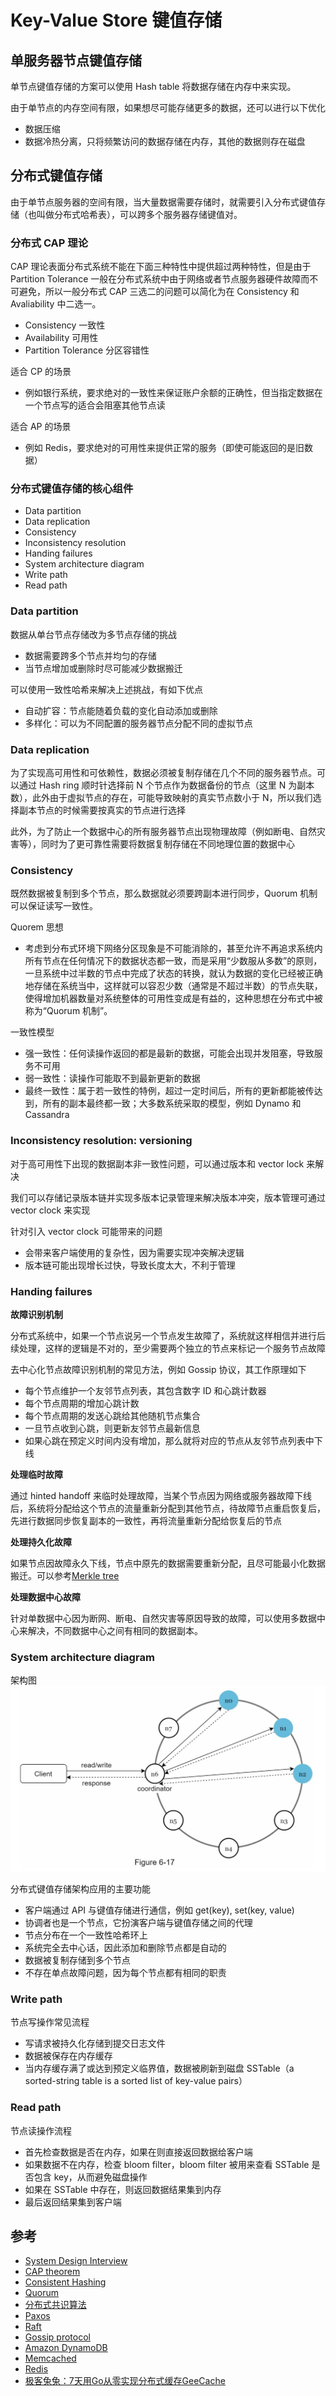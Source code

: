 # Key-Value Store 键值存储

## 单服务器节点键值存储
单节点键值存储的方案可以使用 Hash table 将数据存储在内存中来实现。

由于单节点的内存空间有限，如果想尽可能存储更多的数据，还可以进行以下优化
- 数据压缩
- 数据冷热分离，只将频繁访问的数据存储在内存，其他的数据则存在磁盘

## 分布式键值存储
由于单节点服务器的空间有限，当大量数据需要存储时，就需要引入分布式键值存储（也叫做分布式哈希表），可以跨多个服务器存储键值对。

### 分布式 CAP 理论
CAP 理论表面分布式系统不能在下面三种特性中提供超过两种特性，但是由于 Partition Tolerance 一般在分布式系统中由于网络或者节点服务器硬件故障而不可避免，所以一般分布式 CAP 三选二的问题可以简化为在 Consistency 和 Avaliability 中二选一。
- Consistency 一致性
- Availability 可用性
- Partition Tolerance 分区容错性

适合 CP 的场景
- 例如银行系统，要求绝对的一致性来保证账户余额的正确性，但当指定数据在一个节点写的适合会阻塞其他节点读

适合 AP 的场景
- 例如 Redis，要求绝对的可用性来提供正常的服务（即使可能返回的是旧数据）

### 分布式键值存储的核心组件
- Data partition
- Data replication
- Consistency
- Inconsistency resolution
- Handing failures
- System architecture diagram
- Write path
- Read path

### Data partition
数据从单台节点存储改为多节点存储的挑战
- 数据需要跨多个节点并均匀的存储
- 当节点增加或删除时尽可能减少数据搬迁

可以使用一致性哈希来解决上述挑战，有如下优点
- 自动扩容：节点能随着负载的变化自动添加或删除
- 多样化：可以为不同配置的服务器节点分配不同的虚拟节点

### Data replication
为了实现高可用性和可依赖性，数据必须被复制存储在几个不同的服务器节点。可以通过 Hash ring 顺时针选择前 N 个节点作为数据备份的节点（这里 N 为副本数），此外由于虚拟节点的存在，可能导致映射的真实节点数小于 N，所以我们选择副本节点的时候需要按真实的节点进行选择

此外，为了防止一个数据中心的所有服务器节点出现物理故障（例如断电、自然灾害等），同时为了更可靠性需要将数据复制存储在不同地理位置的数据中心

### Consistency
既然数据被复制到多个节点，那么数据就必须要跨副本进行同步，Quorum 机制可以保证读写一致性。

Quorem 思想
- 考虑到分布式环境下网络分区现象是不可能消除的，甚至允许不再追求系统内所有节点在任何情况下的数据状态都一致，而是采用“少数服从多数”的原则，一旦系统中过半数的节点中完成了状态的转换，就认为数据的变化已经被正确地存储在系统当中，这样就可以容忍少数（通常是不超过半数）的节点失联，使得增加机器数量对系统整体的可用性变成是有益的，这种思想在分布式中被称为“Quorum 机制”。

一致性模型
- 强一致性：任何读操作返回的都是最新的数据，可能会出现并发阻塞，导致服务不可用
- 弱一致性：读操作可能取不到最新更新的数据
- 最终一致性：属于若一致性的特例，超过一定时间后，所有的更新都能被传达到，所有的副本最终都一致；大多数系统采取的模型，例如 Dynamo 和 Cassandra

### Inconsistency resolution: versioning
对于高可用性下出现的数据副本非一致性问题，可以通过版本和 vector lock 来解决

我们可以存储记录版本链并实现多版本记录管理来解决版本冲突，版本管理可通过 vector clock 来实现

针对引入 vector clock 可能带来的问题
- 会带来客户端使用的复杂性，因为需要实现冲突解决逻辑
- 版本链可能出现增长过快，导致长度太大，不利于管理

### Handing failures
**故障识别机制**

分布式系统中，如果一个节点说另一个节点发生故障了，系统就这样相信并进行后续处理，这样的逻辑是不对的，至少需要两个独立的节点来标记一个服务节点故障

去中心化节点故障识别机制的常见方法，例如 Gossip 协议，其工作原理如下
- 每个节点维护一个友邻节点列表，其包含数字 ID 和心跳计数器
- 每个节点周期的增加心跳计数
- 每个节点周期的发送心跳给其他随机节点集合
- 一旦节点收到心跳，则更新友邻节点最新信息
- 如果心跳在预定义时间内没有增加，那么就将对应的节点从友邻节点列表中下线

**处理临时故障**

通过 hinted handoff 来临时处理故障，当某个节点因为网络或服务器故障下线后，系统将分配给这个节点的流量重新分配到其他节点，待故障节点重启恢复后，先进行数据同步恢复副本的一致性，再将流量重新分配给恢复后的节点

**处理持久化故障**

如果节点因故障永久下线，节点中原先的数据需要重新分配，且尽可能最小化数据搬迁。可以参考[Merkle tree](https://en.wikipedia.org/wiki/Merkle_tree)

**处理数据中心故障**

针对单数据中心因为断网、断电、自然灾害等原因导致的故障，可以使用多数据中心来解决，不同数据中心之间有相同的数据副本。

### System architecture diagram
架构图
![Key-Value store architecture diagram](key-value-store.png)

分布式键值存储架构应用的主要功能
- 客户端通过 API 与键值存储进行通信，例如 get(key), set(key, value)
- 协调者也是一个节点，它扮演客户端与键值存储之间的代理
- 节点分布在一个一致性哈希环上
- 系统完全去中心话，因此添加和删除节点都是自动的
- 数据被复制存储到多个节点
- 不存在单点故障问题，因为每个节点都有相同的职责

### Write path
节点写操作常见流程
- 写请求被持久化存储到提交日志文件
- 数据被保存在内存缓存
- 当内存缓存满了或达到预定义临界值，数据被刷新到磁盘 SSTable（a sorted-string table is a sorted list of key-value pairs）

### Read path
节点读操作流程
- 首先检查数据是否在内存，如果在则直接返回数据给客户端
- 如果数据不在内存，检查 bloom filter，bloom filter 被用来查看 SSTable 是否包含 key，从而避免磁盘操作
- 如果在 SSTable 中存在，则返回数据结果集到内存
- 最后返回结果集到客户端

## 参考
- [System Design Interview](https://book.douban.com/subject/35246417/)
- [CAP theorem](https://en.wikipedia.org/wiki/CAP_theorem)
- [Consistent Hashing](https://en.wikipedia.org/wiki/Consistent_hashing)
- [Quorum](https://en.wikipedia.org/wiki/Quorum_(distributed_computing))
- [分布式共识算法](https://icyfenix.cn/distribution/consensus)
- [Paxos](https://en.wikipedia.org/wiki/Paxos_(computer_science))
- [Raft](https://en.wikipedia.org/wiki/Raft_(algorithm))
- [Gossip protocol](http://icyfenix.cn/distribution/consensus/gossip.html)
- [Amazon DynamoDB](https://aws.amazon.com/dynamodb)
- [Memcached](https://github.com/memcached/memcached)
- [Redis](https://github.com/redis/redis)
- [极客兔兔：7天用Go从零实现分布式缓存GeeCache](https://geektutu.com/post/geecache.html)
